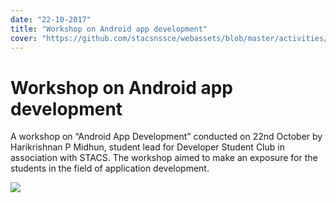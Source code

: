 ```yaml
---
date: "22-10-2017"
title: "Workshop on Android app development"
cover: "https://github.com/stacsnssce/webassets/blob/master/activities/Page-6-Image-13.jpg?raw=true"
---
```

# Workshop on Android app development

A workshop on “Android App Development” conducted on 22nd October by Harikrishnan P Midhun, student lead for Developer Student Club in association with STACS. The workshop aimed to make an exposure for the students in the field of application development.

![](https://github.com/stacsnssce/webassets/blob/master/activities/Page-6-Image-13.jpg?raw=true)
